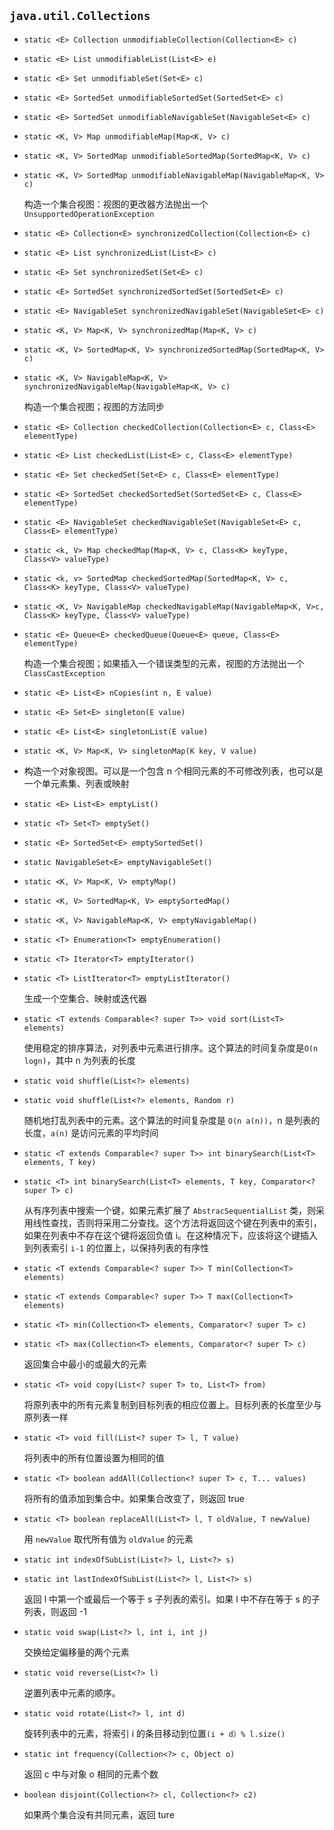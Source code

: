 ## `java.util.Collections`

* `static <E> Collection unmodifiableCollection(Collection<E> c)`

* `static <E> List unmodifiableList(List<E> e)`

* `static <E> Set unmodifiableSet(Set<E> c)`

* `static <E> SortedSet unmodifiableSortedSet(SortedSet<E> c)`

* `static <E> SortedSet unmodifiableNavigableSet(NavigableSet<E> c)`

* `static <K, V> Map unmodifiableMap(Map<K, V> c)`

* `static <K, V> SortedMap unmodifiableSortedMap(SortedMap<K, V> c)`

* `static <K, V> SortedMap unmodifiableNavigableMap(NavigableMap<K, V> c)`

  构造一个集合视图：视图的更改器方法抛出一个 `UnsupportedOperationException`

* `static <E> Collection<E> synchronizedCollection(Collection<E> c)`

* `static <E> List synchronizedList(List<E> c)`

* `static <E> Set synchronizedSet(Set<E> c)`

* `static <E> SortedSet synchronizedSortedSet(SortedSet<E> c)`

* `static <E> NavigableSet synchronizedNavigableSet(NavigableSet<E> c)`

* `static <K, V> Map<K, V> synchronizedMap(Map<K, V> c)`

* `static <K, V> SortedMap<K, V> synchronizedSortedMap(SortedMap<K, V> c)`

* `static <K, V> NavigableMap<K, V> synchronizedNavigableMap(NavigableMap<K, V> c)`

  构造一个集合视图；视图的方法同步

* `static <E> Collection checkedCollection(Collection<E> c, Class<E> elementType)`

* `static <E> List checkedList(List<E> c, Class<E> elementType)`

* `static <E> Set checkedSet(Set<E> c, Class<E> elementType)`

* `static <E> SortedSet checkedSortedSet(SortedSet<E> c, Class<E> elementType)`

* `static <E> NavigableSet checkedNavigableSet(NavigableSet<E> c, Class<E> elementType)`

* `static <k, V> Map checkedMap(Map<K, V> c, Class<K> keyType, Class<V> valueType)`

* `static <k, v> SortedMap checkedSortedMap(SortedMap<K, V> c, Class<K> keyType, Class<V> valueType)`

* `static <K, V> NavigableMap checkedNavigableMap(NavigableMap<K, V>c, Class<K> keyType, Class<V> valueType)`

* `static <E> Queue<E> checkedQueue(Queue<E> queue, Class<E> elementType)`

  构造一个集合视图；如果插入一个错误类型的元素，视图的方法抛出一个 `ClassCastException`

* `static <E> List<E> nCopies(int n, E value)`

* `static <E> Set<E> singleton(E value)`

* `static <E> List<E> singletonList(E value)`

* `static <K, V> Map<K, V> singletonMap(K key, V value)`

* 构造一个对象视图。可以是一个包含 n 个相同元素的不可修改列表，也可以是一个单元素集、列表或映射

* `static <E> List<E> emptyList()`

* `static <T> Set<T> emptySet()`

* `static <E> SortedSet<E> emptySortedSet()`

* `static NavigableSet<E> emptyNavigableSet()`

* `static <K, V> Map<K, V> emptyMap()`

* `static <K, V> SortedMap<K, V> emptySortedMap()`

* `static <K, V> NavigableMap<K, V> emptyNavigableMap()`

* `static <T> Enumeration<T> emptyEnumeration()`

* `static <T> Iterator<T> emptyIterator()`

* `static <T> ListIterator<T> emptyListIterator()`

  生成一个空集合、映射或迭代器

* `static <T extends Comparable<? super T>> void sort(List<T> elements)`

  使用稳定的排序算法，对列表中元素进行排序。这个算法的时间复杂度是`O(n logn)`，其中 n 为列表的长度

* `static void shuffle(List<?> elements)`

* `static void shuffle(List<?> elements, Random r)`

  随机地打乱列表中的元素。这个算法的时间复杂度是 `O(n a(n))`，n 是列表的长度，`a(n)` 是访问元素的平均时间

* `static <T extends Comparable<? super T>> int binarySearch(List<T> elements, T key)`

* `static <T> int binarySearch(List<T> elements, T key, Comparator<? super T> c)`

  从有序列表中搜索一个键，如果元素扩展了 `AbstracSequentialList` 类，则采用线性查找，否则将采用二分查找。这个方法将返回这个键在列表中的索引，如果在列表中不存在这个键将返回负值 i。在这种情况下，应该将这个键插入到列表索引 `i-1` 的位置上，以保持列表的有序性

* `static <T extends Comparable<? super T>> T min(Collection<T> elements)`

* `static <T extends Comparable<? super T>> T max(Collection<T> elements)`

* `static <T> min(Collection<T> elements, Comparator<? super T> c)`

* `static <T> max(Collection<T> elements, Comparator<? super T> c)`

  返回集合中最小的或最大的元素

* `static <T> void copy(List<? super T> to, List<T> from)`

  将原列表中的所有元素复制到目标列表的相应位置上。目标列表的长度至少与原列表一样

* `static <T> void fill(List<? super T> l, T value)`

  将列表中的所有位置设置为相同的值

* `static <T> boolean addAll(Collection<? super T> c, T... values)`

  将所有的值添加到集合中。如果集合改变了，则返回 true

* `static <T> boolean replaceAll(List<T> l, T oldValue, T newValue)`

  用 `newValue` 取代所有值为 `oldValue` 的元素

* `static int indexOfSubList(List<?> l, List<?> s)`

* `static int lastIndexOfSubList(List<?> l, List<?> s)`

  返回 l 中第一个或最后一个等于 s 子列表的索引。如果 l 中不存在等于 s 的子列表，则返回 -1

* `static void swap(List<?> l, int i, int j)`

  交换给定偏移量的两个元素

* `static void reverse(List<?> l)`

  逆置列表中元素的顺序。

* `static void rotate(List<?> l, int d)`

  旋转列表中的元素，将索引 i 的条目移动到位置`(i + d）% l.size()`

* `static int frequency(Collection<?> c, Object o)`

  返回 c 中与对象 o 相同的元素个数

* `boolean disjoint(Collection<?> cl, Collection<?> c2)`

  如果两个集合没有共同元素，返回 ture